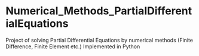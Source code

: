 # Numerical_Methods_PartialDifferentialEquations
Project of solving Partial Differential Equations by numerical methods (Finite Difference, Finite Element etc.) Implemented in Python
